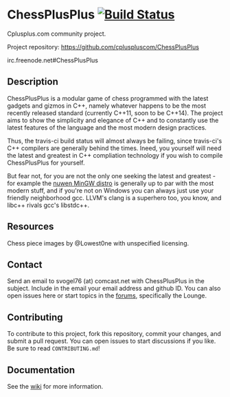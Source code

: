 # ChessPlusPlus [![Build Status](https://travis-ci.org/cpluspluscom/ChessPlusPlus.png?branch=master)](https://travis-ci.org/cpluspluscom/ChessPlusPlus)

Cplusplus.com community project.

Project repository: https://github.com/cpluspluscom/ChessPlusPlus

irc.freenode.net#ChessPlusPlus

## Description
ChessPlusPlus is a modular game of chess programmed with the latest gadgets and gizmos in C++, namely whatever happens to be the most recently released standard (currently C++11, soon to be C++14). The project aims to show the simplicity and elegance of C++ and to constantly use the latest features of the language and the most modern design practices.

Thus, the travis-ci build status will almost always be failing, since travis-ci's C++ compilers are generally behind the times. Ineed, you yourself will need the latest and greatest in C++ compliation technology if you wish to compile ChessPlusPlus for yourself.

But fear not, for you are not the only one seeking the latest and greatest - for example the [nuwen MinGW distro](http://nuwen.net/mingw.html) is generally up to par with the most modern stuff, and if you're not on Windows you can always just use your friendly neighborhood gcc. LLVM's clang is a superhero too, you know, and libc++ rivals gcc's libstdc++.

## Resources
Chess piece images by @Lowest0ne with unspecified licensing.

## Contact
Send an email to svogel76 (at) comcast.net with ChessPlusPlus in the subject. Include in the email your email address and github ID. You can also open issues here or start topics in the [forums](http://www.cplusplus.com/forum/), specifically the Lounge.

## Contributing
To contribute to this project, fork this repository, commit your changes, and submit a pull request. You can open issues to start discussions if you like. Be sure to read `CONTRIBUTING.md`!

## Documentation
See the [wiki](https://github.com/cpluspluscom/ChessPlusPlus/wiki) for more information.
